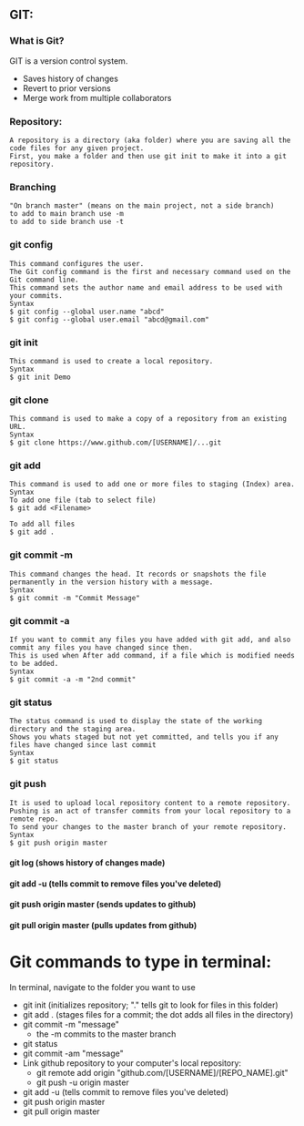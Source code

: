 ## GIT:

### What is Git?

GIT is a version control system.
* Saves history of changes
* Revert to prior versions
* Merge work from multiple collaborators

### Repository: 
    A repository is a directory (aka folder) where you are saving all the code files for any given project.  
    First, you make a folder and then use git init to make it into a git repository.
    
### Branching
    "On branch master" (means on the main project, not a side branch)
    to add to main branch use -m
    to add to side branch use -t

### git config
    This command configures the user. 
    The Git config command is the first and necessary command used on the Git command line. 
    This command sets the author name and email address to be used with your commits.
    Syntax
    $ git config --global user.name "abcd"  
    $ git config --global user.email "abcd@gmail.com"  

### git init
    This command is used to create a local repository.
    Syntax
    $ git init Demo  

### git clone
    This command is used to make a copy of a repository from an existing URL. 
    Syntax	
    $ git clone https://www.github.com/[USERNAME]/...git

### git add
    This command is used to add one or more files to staging (Index) area.
    Syntax
    To add one file (tab to select file)
    $ git add <Filename>  

    To add all files
    $ git add .

### git commit -m
    This command changes the head. It records or snapshots the file permanently in the version history with a message.
    Syntax
    $ git commit -m "Commit Message"  

### git commit -a
    If you want to commit any files you have added with git add, and also commit any files you have changed since then.
    This is used when After add command, if a file which is modified needs to be added.
    Syntax
    $ git commit -a -m "2nd commit"

### git status
    The status command is used to display the state of the working directory and the staging area.
    Shows you whats staged but not yet committed, and tells you if any files have changed since last commit
    Syntax
    $ git status

### git push 
    It is used to upload local repository content to a remote repository. 
    Pushing is an act of transfer commits from your local repository to a remote repo.
    To send your changes to the master branch of your remote repository.
    Syntax
    $ git push origin master

#### git log   (shows history of changes made)
#### git add -u   (tells commit to remove files you've deleted)
#### git push origin master   (sends updates to github)
#### git pull origin master   (pulls updates from github)

# Git commands to type in terminal:

In terminal, navigate to the folder you want to use
* git init   (initializes repository; "." tells git to look for files in this folder)
* git add .   (stages files for a commit; the dot adds all files in the directory) 
* git commit -m "message" 
    * the -m commits to the master branch
* git status   
* git commit -am "message"
* Link github repository to your computer's local repository: 
    * git remote add origin  "github.com/[USERNAME]/[REPO_NAME].git"
    * git push -u origin master
* git add -u   (tells commit to remove files you've deleted)
* git push origin master   
* git pull origin master   
</pre>
